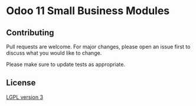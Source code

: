 # Odoo 11 Small Business Modules

## Contributing
Pull requests are welcome. For major changes, please open an issue first to discuss what you would like to change.

Please make sure to update tests as appropriate.

## License
[LGPL version 3 ](http://www.gnu.org/licenses/lgpl-3.0.en.html)